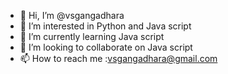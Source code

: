 - 👋 Hi, I’m @vsgangadhara
- 👀 I’m interested in Python and Java script
- 🌱 I’m currently learning Java script
- 💞️ I’m looking to collaborate on Java script
- 📫 How to reach me :vsgangadhara@gmail.com

<!---
vsgangadhara/vsgangadhara is a ✨ special ✨ repository because its `README.md` (this file) appears on your GitHub profile.
You can click the Preview link to take a look at your changes.
--->

